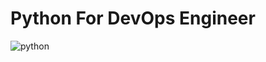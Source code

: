 # **Python For DevOps Engineer**



![python](https://res.cloudinary.com/teepublic/image/private/s--utFHwaqg--/t_Resized%20Artwork/c_fit,g_north_west,h_954,w_954/co_191919,e_outline:35/co_191919,e_outline:inner_fill:35/co_ffffff,e_outline:35/co_ffffff,e_outline:inner_fill:35/co_bbbbbb,e_outline:3:1000/c_mpad,g_center,h_1260,w_1260/b_rgb:eeeeee/c_limit,f_auto,h_313,q_90,w_313/v1506410394/production/designs/1930449_1)
